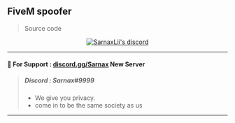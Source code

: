 ## FiveM spoofer 
> Source code 



  <p align="center">
    <a href="https://discord.gg/bzfWPSsDfR">
        <img title="Sarnax discord" alt="SarnaxLii's discord" src="https://discord.c99.nl/widget/theme-4/582142955742298132.png"/>
    </a>
</p>

***

#### 💬 For  Support  : [discord.gg/Sarnax](https://discord.com/invite/sarnax)  New Server
> ##### Discord : Sarnax#9999
> - We give you privacy.
> - come in to be the same society as us

***




